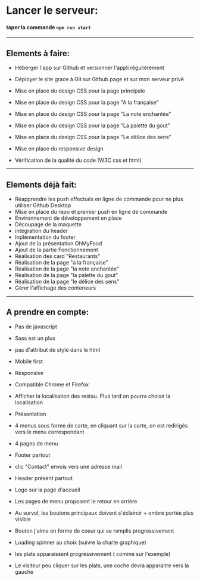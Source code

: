 # Lancer le serveur:

#### taper la commande `npm run start`

-------------------------------------------------------
## Elements à faire:

- Héberger l'app sur Github et versionner l'appli régulièrement
- Déployer le site grace à Git sur Github page et sur mon serveur privé


- Mise en place du design CSS pour la page principale
- Mise en place du design CSS pour la page "A la française"
- Mise en place du design CSS pour la page "La note enchantée"
- Mise en place du design CSS pour la page "La palette du gout"
- Mise en place du design CSS pour la page "Le délice des sens"
- Mise en place du responsive design
- Vérification de la qualité du code (W3C css et html)


-------------------------------------------------------
## Elements déjà fait:

- Réapprendre les push effectués en ligne de commande pour ne plus utiliser Github Desktop
- Mise en place du repo et premier push en ligne de commande
- Environnement de développement en place
- Découpage de la maquette
- intégration du header
- Inplémentation du footer
- Ajout de la présentation OhMyFood
- Ajout de la partie Fonctionnement
- Réalisation des card "Restaurants"
- Réalisation de la page "a la française"
- Réalisation de la page "la note enchantée"
- Réalisation de la page "la palette du gout"
- Réalisation de la page "le délice des sens"
- Gérer l'affichage des conteneurs

-------------------------------------------------------
## A prendre en compte:

- Pas de javascript
- Sass est un plus
- pas d'attribut de style dans le html
- Mobile first
- Responsive
-  Compatible Chrome et Firefox

- Afficher la localisation des restau. Plus tard on pourra choisir la localisation
- Présentation
- 4 menus sous forme de carte, en cliquant sur la carte, on est redirigés vers le menu correspondant
-  4 pages de menu
- Footer partout
- clic "Contact" envois vers une adresse mail
- Header présent partout
- Logo sur la page d'accueil
- Les pages de menu proposent le retour en arrière
- Au survol, les boutons principaux doivent s'éclaircir + ombre portée plus visible
- Bouton j'aime en forme de coeur qui se remplis progressivement 
- Loading spinner au choix (suivre la charte graphique)
- les plats apparaissent progressivement ( comme sur l'exemple)
- Le visiteur peu cliquer sur les plats, une coche devra apparaitre vers la gauche